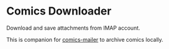 # Comics Downloader

Download and save attachments from IMAP account.

This is companion for [comics-mailer] to archive comics locally.

[comics-mailer]: https://github.com/glensc/comics-mailer
